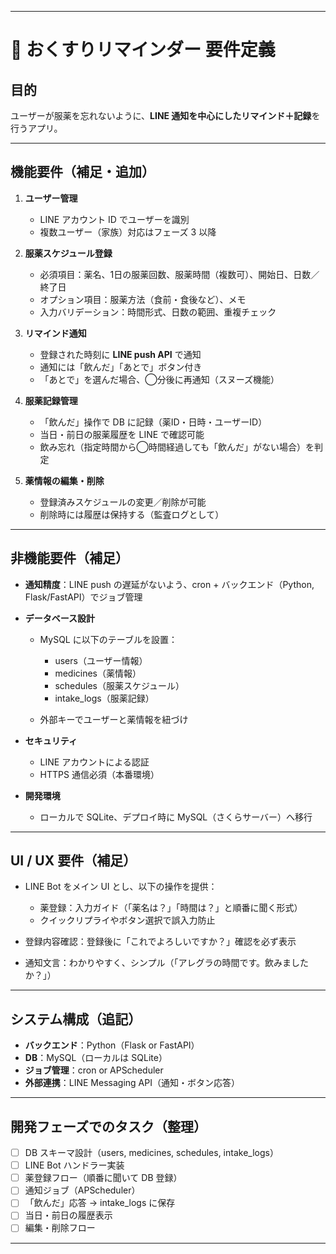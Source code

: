 
---

# 💊 おくすりリマインダー 要件定義
## 目的

ユーザーが服薬を忘れないように、**LINE 通知を中心にしたリマインド＋記録**を行うアプリ。

---

## 機能要件（補足・追加）

1. **ユーザー管理**

   * LINE アカウント ID でユーザーを識別
   * 複数ユーザー（家族）対応はフェーズ 3 以降

2. **服薬スケジュール登録**

   * 必須項目：薬名、1日の服薬回数、服薬時間（複数可）、開始日、日数／終了日
   * オプション項目：服薬方法（食前・食後など）、メモ
   * 入力バリデーション：時間形式、日数の範囲、重複チェック

3. **リマインド通知**

   * 登録された時刻に **LINE push API** で通知
   * 通知には「飲んだ」「あとで」ボタン付き
   * 「あとで」を選んだ場合、◯分後に再通知（スヌーズ機能）

4. **服薬記録管理**

   * 「飲んだ」操作で DB に記録（薬ID・日時・ユーザーID）
   * 当日・前日の服薬履歴を LINE で確認可能
   * 飲み忘れ（指定時間から◯時間経過しても「飲んだ」がない場合）を判定

5. **薬情報の編集・削除**

   * 登録済みスケジュールの変更／削除が可能
   * 削除時には履歴は保持する（監査ログとして）

---

## 非機能要件（補足）

* **通知精度**：LINE push の遅延がないよう、cron + バックエンド（Python, Flask/FastAPI）でジョブ管理
* **データベース設計**

  * MySQL に以下のテーブルを設置：

    * users（ユーザー情報）
    * medicines（薬情報）
    * schedules（服薬スケジュール）
    * intake\_logs（服薬記録）
  * 外部キーでユーザーと薬情報を紐づけ
* **セキュリティ**

  * LINE アカウントによる認証
  * HTTPS 通信必須（本番環境）
* **開発環境**

  * ローカルで SQLite、デプロイ時に MySQL（さくらサーバー）へ移行

---

## UI / UX 要件（補足）

* LINE Bot をメイン UI とし、以下の操作を提供：

  * 薬登録：入力ガイド（「薬名は？」「時間は？」と順番に聞く形式）
  * クイックリプライやボタン選択で誤入力防止
* 登録内容確認：登録後に「これでよろしいですか？」確認を必ず表示
* 通知文言：わかりやすく、シンプル（「アレグラの時間です。飲みましたか？」）

---

## システム構成（追記）

* **バックエンド**：Python（Flask or FastAPI）
* **DB**：MySQL（ローカルは SQLite）
* **ジョブ管理**：cron or APScheduler
* **外部連携**：LINE Messaging API（通知・ボタン応答）

---

## 開発フェーズでのタスク（整理）

* [ ] DB スキーマ設計（users, medicines, schedules, intake\_logs）
* [ ] LINE Bot ハンドラー実装
* [ ] 薬登録フロー（順番に聞いて DB 登録）
* [ ] 通知ジョブ（APScheduler）
* [ ] 「飲んだ」応答 → intake\_logs に保存
* [ ] 当日・前日の履歴表示
* [ ] 編集・削除フロー

---

